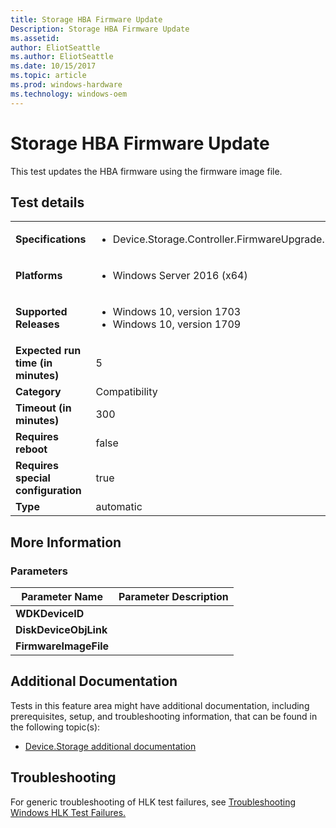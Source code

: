 ```yaml
---
title: Storage HBA Firmware Update
Description: Storage HBA Firmware Update
ms.assetid: 
author: EliotSeattle
ms.author: EliotSeattle
ms.date: 10/15/2017
ms.topic: article
ms.prod: windows-hardware
ms.technology: windows-oem
---
```


# Storage HBA Firmware Update

This test updates the HBA firmware using the firmware image file.

## Test details
|||
|---|---|
| **Specifications**  | <ul><li>Device.Storage.Controller.FirmwareUpgrade.BasicFunction</li></ul> |  
| **Platforms**   | <ul><li>Windows Server 2016 (x64)</li></ul> |
| **Supported Releases** | <ul><li>Windows 10, version 1703</li><li>Windows 10, version 1709</li></ul> |
|**Expected run time (in minutes)**| 5 |
|**Category**| Compatibility |
|**Timeout (in minutes)**| 300 |
|**Requires reboot**| false |
|**Requires special configuration**| true |
|**Type**| automatic |

## More Information
### Parameters
| Parameter Name | Parameter Description |
| -------------- | ----------------------|
| **WDKDeviceID** |  |
| **DiskDeviceObjLink** |  |
| **FirmwareImageFile** |  |



## Additional Documentation
Tests in this feature area might have additional documentation, including prerequisites, setup, and troubleshooting information, that can be found in the following topic(s): <ul><li>[Device.Storage additional documentation](https:\//docs.microsoft.com/en-us/windows-hardware/test/hlk/testref/device-storage-additional-documentation.md)</li></ul>

## Troubleshooting
For generic troubleshooting of HLK test failures, see [Troubleshooting Windows HLK Test Failures.](https://docs.microsoft.com/en-us/windows-hardware/HLK/troubleshooting.html)